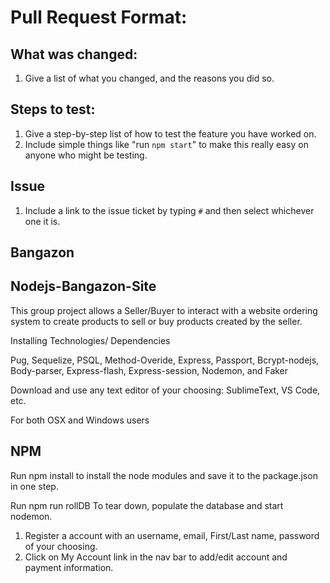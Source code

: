 # Pull Request Format:

## What was changed:
1. Give a list of what you changed, and the reasons you did so.

## Steps to test:
1. Give a step-by-step list of how to test the feature you have worked on.
1. Include simple things like "run  `npm start`" to make this really easy on anyone who might be testing.

## Issue
1. Include a link to the issue ticket by typing `#` and then select whichever one it is.

## Bangazon

## Nodejs-Bangazon-Site

This group project allows a Seller/Buyer to interact with a website ordering system to create products to sell or buy products created by the seller.


>
Installing Technologies/ Dependencies

Pug,
Sequelize,
PSQL,
Method-Overide,
Express,
Passport,
Bcrypt-nodejs,
Body-parser,
Express-flash,
Express-session,
Nodemon,
and
Faker

Download and use any text editor of your choosing: SublimeText, VS Code, etc.

For both OSX and Windows users

## NPM

Run npm install to install the node modules and save it to the package.json in one step.


Run npm run rollDB
To tear down, populate the database and start nodemon.

1. Register a account with an  username, email, First/Last name, password of your choosing.
2. Click on My Account link in the nav bar to add/edit account and payment information.
